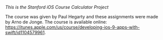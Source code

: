 *This is the Stanford iOS Course Calculator Project*

The course was given by Paul Hegarty and these assignments were made by Arno de Jonge.
The course is available online:
https://itunes.apple.com/us/course/developing-ios-9-apps-with-swift/id1104579961.
